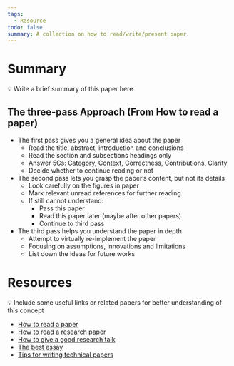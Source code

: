 ```yaml
---
tags:
  - Resource
todo: false
summary: A collection on how to read/write/present paper.
---
```

# Summary
💡 Write a brief summary of this paper here
## The three-pass Approach (From How to read a paper)
- The first pass gives you a general idea about the paper
	- Read the title, abstract, introduction and conclusions
	- Read the section and subsections headings only
	- Answer 5Cs: Category, Context, Correctness, Contributions, Clarity
	- Decide whether to continue reading or not
- The second pass lets you grasp the paper’s content, but not its details
	- Look carefully on the figures in paper
	- Mark relevant unread references for further reading
	- If still cannot understand:
		- Pass this paper
		- Read this paper later (maybe after other papers)
		- Continue to third pass
- The third pass helps you understand the paper in depth
	- Attempt to virtually re-implement the paper
	- Focusing on assumptions, innovations and limitations
	- List down the ideas for future works
# Resources
💡 Include some useful links or related papers for better understanding of this concept
- [How to read a paper](http://ccr.sigcomm.org/online/files/p83-keshavA.pdf)
- [How to read a research paper](https://www.eecs.harvard.edu/~michaelm/postscripts/ReadPaper.pdf)
- [How to give a good research talk](https://www.microsoft.com/en-us/research/wp-content/uploads/2016/08/giving-a-talk.pdf)
- [The best essay](https://paulgraham.com/best.html)
- [Tips for writing technical papers](https://cs.stanford.edu/people/widom/paper-writing.html)